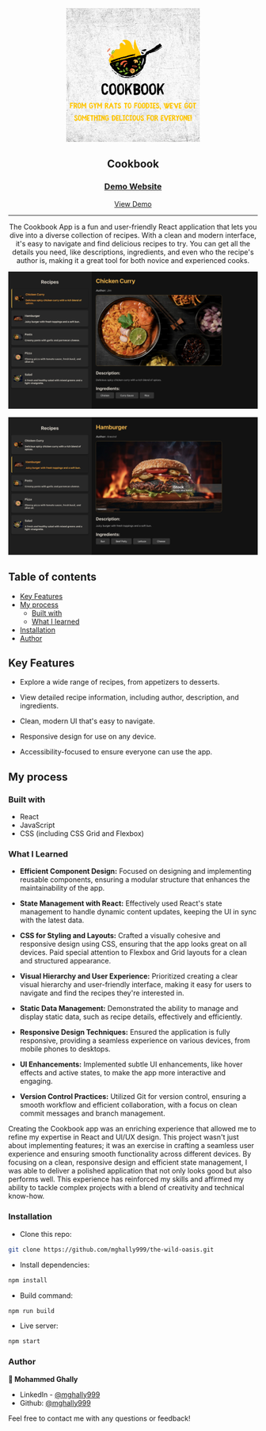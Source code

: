 <div align="center">

  <img src="./public/cookbook-logo.png" alt="logo" width="270" height="auto">

  <h2>Cookbook</h2>

  <h3>
    <a href="https://cookbook-restoguru.netlify.app/">
      <strong>Demo Website</strong>
    </a>
  </h3>

  <div align="center">
    <a href="https://cookbook-restoguru.netlify.app/">View Demo</a>

  </div>

  <hr>

</div>

<!-- Brief -->
<p align="center">
The Cookbook App is a fun and user-friendly React application that lets you dive into a diverse collection of recipes. With a clean and modern interface, it's easy to navigate and find delicious recipes to try. You can get all the details you need, like descriptions, ingredients, and even who the recipe's author is, making it a great tool for both novice and experienced cooks.
</p>

<!-- Screenshot -->
<a align="center" href="https://cookbook-restoguru.netlify.app/">

![Screenshot](./public/thumbnail-preview-1.png)

![Screenshot](./public/thumbnail-preview-2.png)

</a>

## Table of contents

- [Key Features](#key-features)
- [My process](#my-process)
  - [Built with](#built-with)
  - [What I learned](#what-i-learned)
- [Installation](#installation)
- [Author](#author)

## Key Features

- Explore a wide range of recipes, from appetizers to desserts.

- View detailed recipe information, including author, description, and ingredients.

- Clean, modern UI that's easy to navigate.

- Responsive design for use on any device.

- Accessibility-focused to ensure everyone can use the app.

## My process

### Built with

- React
- JavaScript
- CSS (including CSS Grid and Flexbox)

### What I Learned

- **Efficient Component Design:** Focused on designing and implementing reusable components, ensuring a modular structure that enhances the maintainability of the app.

- **State Management with React:** Effectively used React's state management to handle dynamic content updates, keeping the UI in sync with the latest data.

- **CSS for Styling and Layouts:** Crafted a visually cohesive and responsive design using CSS, ensuring that the app looks great on all devices. Paid special attention to Flexbox and Grid layouts for a clean and structured appearance.

- **Visual Hierarchy and User Experience:** Prioritized creating a clear visual hierarchy and user-friendly interface, making it easy for users to navigate and find the recipes they're interested in.

- **Static Data Management:** Demonstrated the ability to manage and display static data, such as recipe details, effectively and efficiently.

- **Responsive Design Techniques:** Ensured the application is fully responsive, providing a seamless experience on various devices, from mobile phones to desktops.

- **UI Enhancements:** Implemented subtle UI enhancements, like hover effects and active states, to make the app more interactive and engaging.

- **Version Control Practices:** Utilized Git for version control, ensuring a smooth workflow and efficient collaboration, with a focus on clean commit messages and branch management.

Creating the Cookbook app was an enriching experience that allowed me to refine my expertise in React and UI/UX design. This project wasn't just about implementing features; it was an exercise in crafting a seamless user experience and ensuring smooth functionality across different devices. By focusing on a clean, responsive design and efficient state management, I was able to deliver a polished application that not only looks good but also performs well. This experience has reinforced my skills and affirmed my ability to tackle complex projects with a blend of creativity and technical know-how.

### Installation

- Clone this repo:

```sh
git clone https://github.com/mghally999/the-wild-oasis.git
```

- Install dependencies:

```sh
npm install
```

- Build command:

```sh
npm run build
```

- Live server:

```sh
npm start
```

### Author

<b>👤 Mohammed Ghally</b>

- LinkedIn - [@mghally999](https://www.linkedin.com/in/mghally999/)
- Github: [@mghally999](https://github.com/mghally999)

Feel free to contact me with any questions or feedback!
